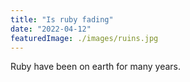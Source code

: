 ```yaml
---
title: "Is ruby fading"
date: "2022-04-12"
featuredImage: ./images/ruins.jpg
---
```


Ruby have been on earth for many years.
